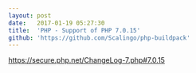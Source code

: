 ```yaml
---
layout:	post
date:	2017-01-19 05:27:30
title:	'PHP - Support of PHP 7.0.15'
github: 'https://github.com/Scalingo/php-buildpack'
---
```


https://secure.php.net/ChangeLog-7.php#7.0.15
